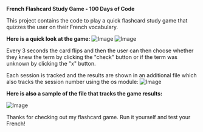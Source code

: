 **French Flashcard Study Game - 100 Days of Code**

This project contains the code to play a quick flashcard study game that quizzes the user on their French vocabulary. 

**Here is a quick look at the game:**
![Image](https://github.com/user-attachments/assets/9497fa96-ac78-4a80-972f-34a22030b34f)
![Image](https://github.com/user-attachments/assets/812f30c4-f759-4dce-9dd0-3e9c51bb687c)

Every 3 seconds the card flips and then the user can then choose whether they knew the term by clicking the "check" button or if the term was unknown by clicking the "x" button.

Each session is tracked and the results are shown in an additional file which also tracks the session number using the os module:
![Image](https://github.com/user-attachments/assets/abdedab4-ab19-41ed-963f-41e2c8ce1f0a)

**Here is also a sample of the file that tracks the game results:**

![Image](https://github.com/user-attachments/assets/829ebd5c-a69f-41b0-9b0c-ea8f6f8b30e2)

Thanks for checking out my flashcard game. Run it yourself and test your French!
